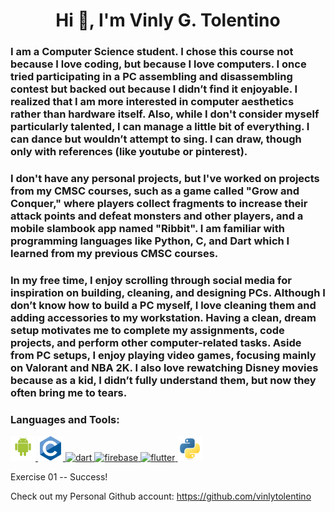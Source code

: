<h1 align="center">Hi 👋, I'm Vinly G. Tolentino</h1>

<h3>I am a Computer Science student. I chose this course not because I love coding, but because I love computers. I once tried participating in a PC assembling and disassembling contest but backed out because I didn’t find it enjoyable. I realized that I am more interested in computer aesthetics rather than hardware itself. Also, while I don't consider myself particularly talented, I can manage a little bit of everything. I can dance but wouldn’t attempt to sing. I can draw, though only with references (like youtube or pinterest).</h3>

<h3> I don't have any personal projects, but I've worked on projects from my CMSC courses, such as a game called "Grow and Conquer," where players collect fragments to increase their attack points and defeat monsters and other players, and a mobile slambook app named "Ribbit". I am familiar with programming languages like Python, C, and Dart which I learned from my previous CMSC courses. </h3>

<h3>In my free time, I enjoy scrolling through social media for inspiration on building, cleaning, and designing PCs. Although I don’t know how to build a PC myself, I love cleaning them and adding accessories to my workstation. Having a clean, dream setup motivates me to complete my assignments, code projects, and perform other computer-related tasks. Aside from PC setups, I enjoy playing video games, focusing mainly on Valorant and NBA 2K. I also love rewatching Disney movies because as a kid, I didn’t fully understand them, but now they often bring me to tears.</h3>



<h3 align="left">Languages and Tools:</h3>
<p align="left"> <a href="https://developer.android.com" target="_blank" rel="noreferrer"> <img src="https://raw.githubusercontent.com/devicons/devicon/master/icons/android/android-original-wordmark.svg" alt="android" width="40" height="40"/> </a> <a href="https://www.cprogramming.com/" target="_blank" rel="noreferrer"> <img src="https://raw.githubusercontent.com/devicons/devicon/master/icons/c/c-original.svg" alt="c" width="40" height="40"/> </a> <a href="https://dart.dev" target="_blank" rel="noreferrer"> <img src="https://www.vectorlogo.zone/logos/dartlang/dartlang-icon.svg" alt="dart" width="40" height="40"/> </a> <a href="https://firebase.google.com/" target="_blank" rel="noreferrer"> <img src="https://www.vectorlogo.zone/logos/firebase/firebase-icon.svg" alt="firebase" width="40" height="40"/> </a> <a href="https://flutter.dev" target="_blank" rel="noreferrer"> <img src="https://www.vectorlogo.zone/logos/flutterio/flutterio-icon.svg" alt="flutter" width="40" height="40"/> </a> <a href="https://www.python.org" target="_blank" rel="noreferrer"> <img src="https://raw.githubusercontent.com/devicons/devicon/master/icons/python/python-original.svg" alt="python" width="40" height="40"/> </a> </p>

Exercise 01 -- Success!

Check out my Personal Github account: https://github.com/vinlytolentino
